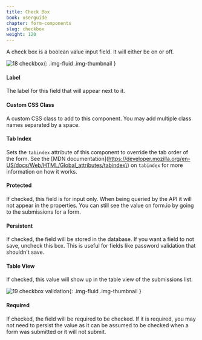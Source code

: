 ```yaml
---
title: Check Box
book: userguide
chapter: form-components
slug: checkbox
weight: 120
---
```


A check box is a boolean value input field. It will either be on or off.

![18 checkbox](https://cloud.githubusercontent.com/assets/13321142/13097256/307b6b92-d4e5-11e5-91ec-2c92e185e315.png){: .img-fluid .img-thumbnail }

#### Label

The label for this field that will appear next to it.

#### Custom CSS Class

A custom CSS class to add to this component. You may add multiple class names separated by a space.

#### Tab Index

Sets the `tabindex` attribute of this component to override the tab order of the form. See the [MDN documentation](https://developer.mozilla.org/en-US/docs/Web/HTML/Global_attributes/tabindex\) on `tabindex` for more information on how it works.

#### Protected

If checked, this field is for input only. When being queried by the API it will not appear in the properties. You can still see the value on form.io by going to the submissions for a form.

#### Persistent

If checked, the field will be stored in the database. If you want a field to not save, uncheck this box. This is useful for fields like password validation that shouldn't save.

#### Table View

If checked, this value will show up in the table view of the submissions list.

![19 checkbox validation](https://cloud.githubusercontent.com/assets/13321142/13097255/3078b636-d4e5-11e5-8784-8bc737fc146c.png){: .img-fluid .img-thumbnail }

#### Required

If checked, the field will be required to be checked. If it is required, you may not need to persist the value as it can be assumed to be checked when a form was submitted or it will not submit.

